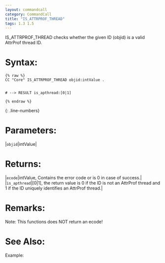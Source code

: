 ```yaml
---
layout: commandcall
category: CommandCall
title: "IS_ATTRPROF_THREAD"
tags: 1.3 1.5
---
```


IS_ATTRPROF_THREAD checks whether the given ID (objid) is a valid AttrProf thread ID.

# Syntax:  

```adoscript
{% raw %}
CC "Core" IS_ATTRPROF_THREAD objid:intValue . 


# --> RESULT is_apthread:[0|1]

{% endraw %}
```
{: .line-numbers}

# Parameters:  

|`objid`|intValue|

# Returns:  

|`ecode`|intValue, Contains the error code or is 0 in case of success.|
|`is_apthread`|[0|1], the return value is 0 if the ID is not an AttrProf thread and 1 if the ID uniquely identifies an AttrProf thread.|

# Remarks:

Note: This functions does NOT return an ecode!

# See Also:  



Example:

